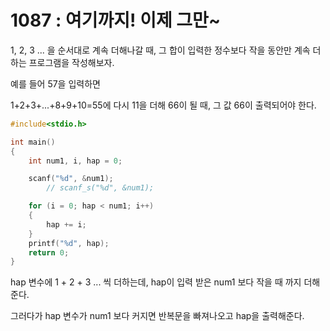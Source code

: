 # 1087 : 여기까지! 이제 그만~
1, 2, 3 ... 을 순서대로 계속 더해나갈 때,
그 합이 입력한 정수보다 작을 동안만 계속 더하는 프로그램을 작성해보자.

예를 들어 57을 입력하면

1+2+3+...+8+9+10=55에 다시 11을 더해 66이 될 때,
그 값 66이 출력되어야 한다.

```c
#include<stdio.h>

int main()
{
	int num1, i, hap = 0;

	scanf("%d", &num1);
		// scanf_s("%d", &num1);

	for (i = 0; hap < num1; i++)
	{
		hap += i;
	}
	printf("%d", hap);
	return 0;
}
```
hap 변수에 1 + 2 + 3 ... 씩 더하는데, hap이 입력 받은 num1 보다 작을 때 까지 더해준다.

그러다가 hap 변수가 num1 보다 커지면 반복문을 빠져나오고 hap을 출력해준다.